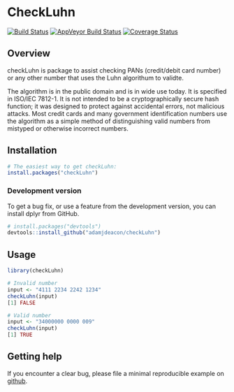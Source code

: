 # CheckLuhn

[![Build
Status](https://travis-ci.org/adamjdeacon/checkLuhn.svg?branch=master)](https://travis-ci.org/adamjdeacon/checkLuhn)
[![AppVeyor Build Status](https://ci.appveyor.com/api/projects/status/github/adamjdeacon/checkLuhn?branch=master&svg=true)](https://ci.appveyor.com/project/adamjdeacon/checkLuhn)
[![Coverage
Status](https://codecov.io/gh/adamjdeacon/checkLuhn/branch/master/graph/badge.svg)](https://codecov.io/gh/adamjdeacon/checkLuhn?branch=master)

## Overview

checkLuhn is package to assist checking PANs (credit/debit card number) or any
other number that uses the Luhn algorithum to validte.

The algorithm is in the public domain and is in wide use today. It is specified 
in ISO/IEC 7812-1. It is not intended to be a cryptographically secure hash 
function; it was designed to protect against accidental errors, not malicious 
attacks. Most credit cards and many government identification numbers use the 
algorithm as a simple method of distinguishing valid numbers from mistyped or 
otherwise incorrect numbers.

## Installation

``` r
# The easiest way to get checkLuhn:
install.packages("checkLuhn")
```

### Development version

To get a bug fix, or use a feature from the development version, you can
install dplyr from GitHub.

``` r
# install.packages("devtools")
devtools::install_github("adamjdeacon/checkLuhn")
```

## Usage

``` r
library(checkLuhn)

# Invalid number
input <- "4111 2234 2242 1234"
checkLuhn(input)
[1] FALSE

# Valid number
input <- "34000000 0000 009"
checkLuhn(input)
[1] TRUE
```

## Getting help

If you encounter a clear bug, please file a minimal reproducible example
on [github](https://github.com/adamjdeacon/checkLuhn/issues).
